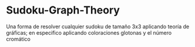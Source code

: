 # Sudoku-Graph-Theory
Una forma de resolver cualquier sudoku de tamaño 3x3 aplicando teoría de gráficas; en especifico aplicando coloraciones glotonas y el número cromático 
